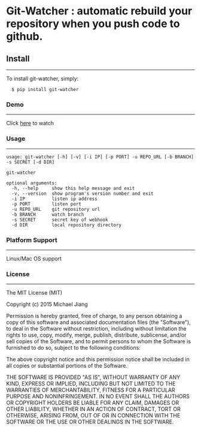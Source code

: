 # Git-Watcher : automatic rebuild your repository when you push code to github.


## Install
-------

To install git-watcher, simply:

```
  $ pip install git-watcher
```

### Demo
----

Click [here](#) to watch


### Usage
-----


    usage: git-watcher [-h] [-v] [-i IP] [-p PORT] -u REPO_URL [-b BRANCH] -s SECRET [-d DIR]

    git-watcher

    optional arguments:
      -h, --help     show this help message and exit
      -v, --version  show program's version number and exit
      -i IP          listen ip address
      -p PORT        listen port
      -u REPO_URL    git repository url
      -b BRANCH      watch branch
      -s SECRET      secret key of webhook
      -d DIR         local repository directory


### Platform Support
----------------

Linux/Mac OS support


### License
-------

The MIT License (MIT)

Copyright (c) 2015 Michael Jiang

Permission is hereby granted, free of charge, to any person obtaining a copy
of this software and associated documentation files (the "Software"), to deal
in the Software without restriction, including without limitation the rights
to use, copy, modify, merge, publish, distribute, sublicense, and/or sell
copies of the Software, and to permit persons to whom the Software is
furnished to do so, subject to the following conditions:

The above copyright notice and this permission notice shall be included in all
copies or substantial portions of the Software.

THE SOFTWARE IS PROVIDED "AS IS", WITHOUT WARRANTY OF ANY KIND, EXPRESS OR
IMPLIED, INCLUDING BUT NOT LIMITED TO THE WARRANTIES OF MERCHANTABILITY,
FITNESS FOR A PARTICULAR PURPOSE AND NONINFRINGEMENT. IN NO EVENT SHALL THE
AUTHORS OR COPYRIGHT HOLDERS BE LIABLE FOR ANY CLAIM, DAMAGES OR OTHER
LIABILITY, WHETHER IN AN ACTION OF CONTRACT, TORT OR OTHERWISE, ARISING FROM,
OUT OF OR IN CONNECTION WITH THE SOFTWARE OR THE USE OR OTHER DEALINGS IN THE
SOFTWARE.




